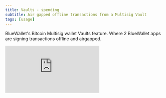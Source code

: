 ```yaml
---
title: Vaults - spending
subtitle: Air gapped offline transactions from a Multisig Vault
tags: [usage]
---
```


BlueWallet's Bitcoin Multisig wallet Vaults feature. Where 2 BlueWallet apps are signing transactions offline and airgapped.

  <div class="uk-container{{container}}">
      <div class="videoWrapper">
        <iframe src="https://www.youtube.com/embed/V7hzuerITOM?autoplay=0&amp;showinfo=0&amp;rel=0&amp;modestbranding=1&amp;playsinline=1" frameborder="0" allowfullscreen uk-responsive uk-video="automute: true"></iframe>
      </div>
  </div>
